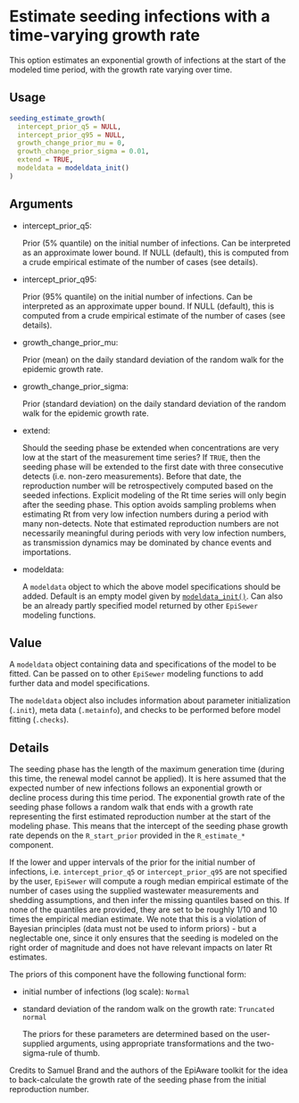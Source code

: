 # Estimate seeding infections with a time-varying growth rate

This option estimates an exponential growth of infections at the start
of the modeled time period, with the growth rate varying over time.

## Usage

``` r
seeding_estimate_growth(
  intercept_prior_q5 = NULL,
  intercept_prior_q95 = NULL,
  growth_change_prior_mu = 0,
  growth_change_prior_sigma = 0.01,
  extend = TRUE,
  modeldata = modeldata_init()
)
```

## Arguments

- intercept_prior_q5:

  Prior (5% quantile) on the initial number of infections. Can be
  interpreted as an approximate lower bound. If NULL (default), this is
  computed from a crude empirical estimate of the number of cases (see
  details).

- intercept_prior_q95:

  Prior (95% quantile) on the initial number of infections. Can be
  interpreted as an approximate upper bound. If NULL (default), this is
  computed from a crude empirical estimate of the number of cases (see
  details).

- growth_change_prior_mu:

  Prior (mean) on the daily standard deviation of the random walk for
  the epidemic growth rate.

- growth_change_prior_sigma:

  Prior (standard deviation) on the daily standard deviation of the
  random walk for the epidemic growth rate.

- extend:

  Should the seeding phase be extended when concentrations are very low
  at the start of the measurement time series? If `TRUE`, then the
  seeding phase will be extended to the first date with three
  consecutive detects (i.e. non-zero measurements). Before that date,
  the reproduction number will be retrospectively computed based on the
  seeded infections. Explicit modeling of the Rt time series will only
  begin after the seeding phase. This option avoids sampling problems
  when estimating Rt from very low infection numbers during a period
  with many non-detects. Note that estimated reproduction numbers are
  not necessarily meaningful during periods with very low infection
  numbers, as transmission dynamics may be dominated by chance events
  and importations.

- modeldata:

  A `modeldata` object to which the above model specifications should be
  added. Default is an empty model given by
  [`modeldata_init()`](https://adrian-lison.github.io/EpiSewer/reference/modeldata_init.md).
  Can also be an already partly specified model returned by other
  `EpiSewer` modeling functions.

## Value

A `modeldata` object containing data and specifications of the model to
be fitted. Can be passed on to other `EpiSewer` modeling functions to
add further data and model specifications.

The `modeldata` object also includes information about parameter
initialization (`.init`), meta data (`.metainfo`), and checks to be
performed before model fitting (`.checks`).

## Details

The seeding phase has the length of the maximum generation time (during
this time, the renewal model cannot be applied). It is here assumed that
the expected number of new infections follows an exponential growth or
decline process during this time period. The exponential growth rate of
the seeding phase follows a random walk that ends with a growth rate
representing the first estimated reproduction number at the start of the
modeling phase. This means that the intercept of the seeding phase
growth rate depends on the `R_start_prior` provided in the
`R_estimate_*` component.

If the lower and upper intervals of the prior for the initial number of
infections, i.e. `intercept_prior_q5` or `intercept_prior_q95` are not
specified by the user, `EpiSewer` will compute a rough median empirical
estimate of the number of cases using the supplied wastewater
measurements and shedding assumptions, and then infer the missing
quantiles based on this. If none of the quantiles are provided, they are
set to be roughly 1/10 and 10 times the empirical median estimate. We
note that this is a violation of Bayesian principles (data must not be
used to inform priors) - but a neglectable one, since it only ensures
that the seeding is modeled on the right order of magnitude and does not
have relevant impacts on later Rt estimates.

The priors of this component have the following functional form:

- initial number of infections (log scale): `Normal`

- standard deviation of the random walk on the growth rate:
  `Truncated normal`

  The priors for these parameters are determined based on the
  user-supplied arguments, using appropriate transformations and the
  two-sigma-rule of thumb.

Credits to Samuel Brand and the authors of the EpiAware toolkit for the
idea to back-calculate the growth rate of the seeding phase from the
initial reproduction number.
